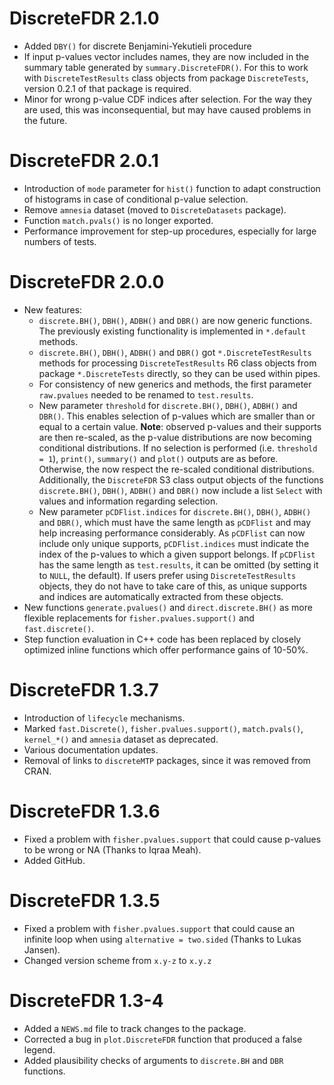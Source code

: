 # DiscreteFDR 2.1.0

-   Added `DBY()` for discrete Benjamini-Yekutieli procedure
-   If input p-values vector includes names, they are now included in the
    summary table generated by `summary.DiscreteFDR()`. For this to work with
    `DiscreteTestResults` class objects from package `DiscreteTests`, version
    0.2.1 of that package is required.
-   Minor for wrong p-value CDF indices after selection. For the way they are
    used, this was inconsequential, but may have caused problems in the future.


# DiscreteFDR 2.0.1

-   Introduction of `mode` parameter for `hist()` function to adapt
    construction of histograms in case of conditional p-value selection.
-   Remove `amnesia` dataset (moved to `DiscreteDatasets` package).
-   Function `match.pvals()` is no longer exported.
-   Performance improvement for step-up procedures, especially for large
    numbers of tests.

# DiscreteFDR 2.0.0

-   New features:
    -   `discrete.BH()`, `DBH()`, `ADBH()` and `DBR()` are now generic
        functions. The previously existing functionality is implemented
        in `*.default` methods.
    -   `discrete.BH()`, `DBH()`, `ADBH()` and `DBR()` got
        `*.DiscreteTestResults` methods for processing
        `DiscreteTestResults` R6 class objects from package
        `*.DiscreteTests` directly, so they can be used within pipes.
    -   For consistency of new generics and methods, the first parameter
        `raw.pvalues` needed to be renamed to `test.results`.
    -   New parameter `threshold` for `discrete.BH()`, `DBH()`, `ADBH()`
        and `DBR()`. This enables selection of p-values which are
        smaller than or equal to a certain value. **Note**: observed
        p-values and their supports are then re-scaled, as the p-value
        distributions are now becoming conditional distributions. If no
        selection is performed (i.e. `threshold = 1`), `print()`,
        `summary()` and `plot()` outputs are as before. Otherwise, the
        now respect the re-scaled conditional distributions.
        Additionally, the `DiscreteFDR` S3 class output objects of the
        functions `discrete.BH()`, `DBH()`, `ADBH()` and `DBR()` now
        include a list `Select` with values and information regarding
        selection.
    -   New parameter `pCDFlist.indices` for `discrete.BH()`, `DBH()`,
        `ADBH()` and `DBR()`, which must have the same length as
        `pCDFlist` and may help increasing performance considerably. As
        `pCDFlist` can now include only unique supports,
        `pCDFlist.indices` must indicate the index of the p-values to
        which a given support belongs. If `pCDFlist` has the same length
        as `test.results`, it can be omitted (by setting it to `NULL`,
        the default). If users prefer using `DiscreteTestResults`
        objects, they do not have to take care of this, as unique
        supports and indices are automatically extracted from these
        objects.
-   New functions `generate.pvalues()` and `direct.discrete.BH()` as
    more flexible replacements for `fisher.pvalues.support()` and
    `fast.discrete()`.
-   Step function evaluation in C++ code has been replaced by closely
    optimized inline functions which offer performance gains of 10-50%.

# DiscreteFDR 1.3.7

-   Introduction of `lifecycle` mechanisms.
-   Marked `fast.Discrete()`, `fisher.pvalues.support()`,
    `match.pvals()`, `kernel_*()` and `amnesia` dataset as deprecated.
-   Various documentation updates.
-   Removal of links to `discreteMTP` packages, since it was removed
    from CRAN.

# DiscreteFDR 1.3.6

-   Fixed a problem with `fisher.pvalues.support` that could cause
    p-values to be wrong or NA (Thanks to Iqraa Meah).
-   Added GitHub.

# DiscreteFDR 1.3.5

-   Fixed a problem with `fisher.pvalues.support` that could cause an
    infinite loop when using `alternative = two.sided` (Thanks to Lukas
    Jansen).
-   Changed version scheme from `x.y-z` to `x.y.z`

# DiscreteFDR 1.3-4

-   Added a `NEWS.md` file to track changes to the package.
-   Corrected a bug in `plot.DiscreteFDR` function that produced a false
    legend.
-   Added plausibility checks of arguments to `discrete.BH` and `DBR`
    functions.

